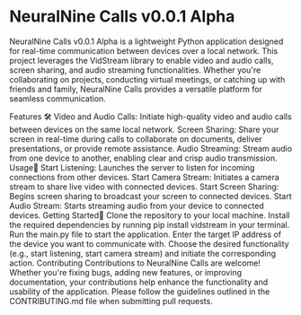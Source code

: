 # NeuralNine Calls v0.0.1 Alpha
NeuralNine Calls v0.0.1 Alpha is a lightweight Python application designed for real-time communication between devices over a local network. This project leverages the VidStream library to enable video and audio calls, screen sharing, and audio streaming functionalities. Whether you're collaborating on projects, conducting virtual meetings, or catching up with friends and family, NeuralNine Calls provides a versatile platform for seamless communication.

Features 🛠
Video and Audio Calls: Initiate high-quality video and audio calls between devices on the same local network.
Screen Sharing: Share your screen in real-time during calls to collaborate on documents, deliver presentations, or provide remote assistance.
Audio Streaming: Stream audio from one device to another, enabling clear and crisp audio transmission.
Usage👥
Start Listening: Launches the server to listen for incoming connections from other devices.
Start Camera Stream: Initiates a camera stream to share live video with connected devices.
Start Screen Sharing: Begins screen sharing to broadcast your screen to connected devices.
Start Audio Stream: Starts streaming audio from your device to connected devices.
Getting Started🎨
Clone the repository to your local machine.
Install the required dependencies by running pip install vidstream in your terminal.
Run the main.py file to start the application.
Enter the target IP address of the device you want to communicate with.
Choose the desired functionality (e.g., start listening, start camera stream) and initiate the corresponding action.
Contributing
Contributions to NeuralNine Calls are welcome! Whether you're fixing bugs, adding new features, or improving documentation, your contributions help enhance the functionality and usability of the application. Please follow the guidelines outlined in the CONTRIBUTING.md file when submitting pull requests.
